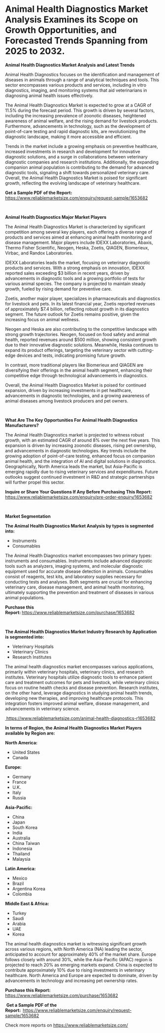 <p><h1>Animal Health Diagnostics Market Analysis Examines its Scope on Growth Opportunities, and Forecasted Trends Spanning from 2025 to 2032.</h1></p><p><strong>Animal Health Diagnostics Market Analysis and Latest Trends</strong></p>
<p><p>Animal Health Diagnostics focuses on the identification and management of diseases in animals through a range of analytical techniques and tools. This sector encompasses various products and services, including in vitro diagnostics, imaging, and monitoring systems that aid veterinarians in diagnosing animal health issues effectively.</p><p>The Animal Health Diagnostics Market is expected to grow at a CAGR of 11.5% during the forecast period. This growth is driven by several factors, including the increasing prevalence of zoonotic diseases, heightened awareness of animal welfare, and the rising demand for livestock products. Furthermore, advancements in technology, such as the development of point-of-care testing and rapid diagnostic kits, are revolutionizing the diagnostic landscape, making it more accessible and efficient.</p><p>Trends in the market include a growing emphasis on preventive healthcare, increased investments in research and development for innovative diagnostic solutions, and a surge in collaborations between veterinary diagnostic companies and research institutions. Additionally, the expanding companion animal population is contributing to the demand for advanced diagnostic tools, signaling a shift towards personalized veterinary care. Overall, the Animal Health Diagnostics Market is poised for significant growth, reflecting the evolving landscape of veterinary healthcare.</p></p>
<p><strong>Get a Sample PDF of the Report:&nbsp;</strong> <a href="https://www.reliablemarketsize.com/enquiry/request-sample/1653682?utm_campaign=3197&utm_medium=2&utm_source=Github&utm_content=ia&utm_term=05032025&utm_id=animal-health-diagnostics">https://www.reliablemarketsize.com/enquiry/request-sample/1653682</a></p>
<p>&nbsp;</p>
<p><strong>Animal Health Diagnostics Major Market Players</strong></p>
<p><p>The Animal Health Diagnostics Market is characterized by significant competition among several key players, each offering a diverse range of products and services aimed at enhancing animal health monitoring and disease management. Major players include IDEXX Laboratories, Abaxis, Thermo Fisher Scientific, Neogen, Heska, Zoetis, QIAGEN, Biomerieux, Virbac, and Randox Laboratories.</p><p>IDEXX Laboratories leads the market, focusing on veterinary diagnostic products and services. With a strong emphasis on innovation, IDEXX reported sales exceeding $3 billion in recent years, driven by advancements in diagnostic tools and a growing portfolio of tests for various animal species. The company is projected to maintain steady growth, fueled by rising demand for preventive care.</p><p>Zoetis, another major player, specializes in pharmaceuticals and diagnostics for livestock and pets. In its latest financial year, Zoetis reported revenues of approximately $7.4 billion, reflecting robust growth in its diagnostics segment. The future outlook for Zoetis remains positive, given the increasing focus on animal wellness.</p><p>Neogen and Heska are also contributing to the competitive landscape with strong growth trajectories. Neogen, focused on food safety and animal health, reported revenues around $500 million, showing consistent growth due to their innovative diagnostic solutions. Meanwhile, Heska continues to expand its product offerings, targeting the veterinary sector with cutting-edge devices and tests, indicating promising future growth.</p><p>In contrast, more traditional players like Biomerieux and QIAGEN are diversifying their offerings in the animal health segment, enhancing their competitive edge through technological advancements in diagnostics.</p><p>Overall, the Animal Health Diagnostics Market is poised for continued expansion, driven by increasing investments in pet healthcare, advancements in diagnostic technologies, and a growing awareness of animal diseases among livestock producers and pet owners.</p></p>
<p>&nbsp;</p>
<p><strong>What Are The Key Opportunities For Animal Health Diagnostics Manufacturers?</strong></p>
<p><p>The Animal Health Diagnostics market is projected to witness robust growth, with an estimated CAGR of around 8% over the next five years. This expansion is driven by increasing zoonotic diseases, rising pet ownership, and advancements in diagnostic technologies. Key trends include the growing adoption of point-of-care testing, enhanced focus on companion animal health, and the integration of AI and digital solutions in diagnostics. Geographically, North America leads the market, but Asia-Pacific is emerging rapidly due to rising veterinary services and expenditures. Future outlooks suggest continued investment in R&D and strategic partnerships will further propel this sector.</p></p>
<p><strong>Inquire or Share Your Questions If Any Before Purchasing This Report:</strong> <a href="https://www.reliablemarketsize.com/enquiry/pre-order-enquiry/1653682?utm_campaign=3197&utm_medium=2&utm_source=Github&utm_content=ia&utm_term=05032025&utm_id=animal-health-diagnostics">https://www.reliablemarketsize.com/enquiry/pre-order-enquiry/1653682</a></p>
<p>&nbsp;</p>
<p><strong>Market Segmentation</strong></p>
<p><strong>The Animal Health Diagnostics Market Analysis by types is segmented into:</strong></p>
<p><ul><li>Instruments</li><li>Consumables</li></ul></p>
<p><p>The Animal Health Diagnostics market encompasses two primary types: instruments and consumables. Instruments include advanced diagnostic tools such as analyzers, imaging systems, and molecular diagnostic equipment used for accurate disease detection in animals. Consumables consist of reagents, test kits, and laboratory supplies necessary for conducting tests and analyses. Both segments are crucial for enhancing veterinary care, disease management, and animal health monitoring, ultimately supporting the prevention and treatment of diseases in various animal populations.</p></p>
<p><strong>Purchase this Report:&nbsp;</strong><a href="https://www.reliablemarketsize.com/purchase/1653682?utm_campaign=3197&utm_medium=2&utm_source=Github&utm_content=ia&utm_term=05032025&utm_id=animal-health-diagnostics">https://www.reliablemarketsize.com/purchase/1653682</a></p>
<p>&nbsp;</p>
<p><strong>The Animal Health Diagnostics Market Industry Research by Application is segmented into:</strong></p>
<p><ul><li>Veterinary Hospitals</li><li>Veterinary Clinics</li><li>Research Institutes</li></ul></p>
<p><p>The animal health diagnostics market encompasses various applications, primarily within veterinary hospitals, veterinary clinics, and research institutes. Veterinary hospitals utilize diagnostic tools to enhance patient care and treatment outcomes for pets and livestock, while veterinary clinics focus on routine health checks and disease prevention. Research institutes, on the other hand, leverage diagnostics in studying animal health trends, developing new therapies, and improving healthcare protocols. This integration fosters improved animal welfare, disease management, and advancements in veterinary science.</p></p>
<p><a href="https://www.reliablemarketsize.com/animal-health-diagnostics-r1653682?utm_campaign=3197&utm_medium=2&utm_source=Github&utm_content=ia&utm_term=05032025&utm_id=animal-health-diagnostics">&nbsp;https://www.reliablemarketsize.com/animal-health-diagnostics-r1653682</a></p>
<p><strong>In terms of Region, the Animal Health Diagnostics Market Players available by Region are:</strong></p>
<p>
    <p> <strong> North America: </strong>
        <ul>
            <li>United States</li>
            <li>Canada</li>
        </ul>
        </p> 
    <p> <strong> Europe: </strong>
        <ul>
            <li>Germany</li>
            <li>France</li>
            <li>U.K.</li>
            <li>Italy</li>
            <li>Russia</li>
        </ul>
        </p> 
    <p> <strong> Asia-Pacific: </strong>
        <ul>
            <li>China</li>
            <li>Japan</li>
            <li>South Korea</li>
            <li>India</li>
            <li>Australia</li>
            <li>China Taiwan</li>
            <li>Indonesia</li>
            <li>Thailand</li>
            <li>Malaysia</li>
        </ul>
        </p> 
    <p> <strong> Latin America: </strong>
        <ul>
            <li>Mexico</li>
            <li>Brazil</li>
            <li>Argentina Korea</li>
            <li>Colombia</li>
        </ul>
        </p> 
    <p> <strong> Middle East & Africa: </strong>
        <ul>
            <li>Turkey</li>
            <li>Saudi</li>
            <li>Arabia</li>
            <li>UAE</li>
            <li>Korea</li>
        </ul>
    </p>
    </p>
<p><p>The animal health diagnostics market is witnessing significant growth across various regions, with North America (NA) leading the sector, anticipated to account for approximately 40% of the market share. Europe follows closely with around 30%, while the Asia-Pacific (APAC) region is projected to reach 20% as emerging markets expand. China is expected to contribute approximately 10% due to rising investments in veterinary healthcare. North America and Europe are expected to dominate, driven by advancements in technology and increasing pet ownership rates.</p></p>
<p><strong>Purchase this Report: </strong><a href="https://www.reliablemarketsize.com/purchase/1653682?utm_campaign=3197&utm_medium=2&utm_source=Github&utm_content=ia&utm_term=05032025&utm_id=animal-health-diagnostics">https://www.reliablemarketsize.com/purchase/1653682</a></p>
<p>&nbsp;<strong>Get a Sample PDF of the Report:&nbsp;&nbsp;</strong><a href="https://www.reliablemarketsize.com/enquiry/request-sample/1653682?utm_campaign=3197&utm_medium=2&utm_source=Github&utm_content=ia&utm_term=05032025&utm_id=animal-health-diagnostics">https://www.reliablemarketsize.com/enquiry/request-sample/1653682</a></p>
<p><strong></strong></p>
<p>Check more reports on <a href="https://www.reliablemarketsize.com/?utm_campaign=3197&utm_medium=2&utm_source=Github&utm_content=ia&utm_term=05032025&utm_id=animal-health-diagnostics">https://www.reliablemarketsize.com/</a></p>